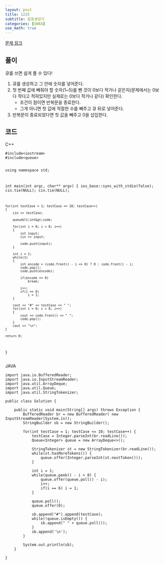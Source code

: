 ```yaml
---
layout: post
title: 1225
subtitle: 암호생성기
categories: [SWEA]
use_math: true
---
```


[문제 링크](https://swexpertacademy.com/main/code/problem/problemDetail.do?contestProbId=AV14uWl6AF0CFAYD)

<h2 class="section-heading">풀이</h2>
큐를 쓰면 쉽게 풀 수 있다!

1. 큐를 생성하고 그 안에 숫자를 넣어준다.
2. 첫 번째 값에 빼줘야 할 숫자$(1$~$5)$를 뺀 것이 $0$보다 작거나 같은지(문제에서는 $0$보다 작다고 적혀있지만 실제로는 $0$보다 작거나 같다) 확인한다. 
    - 조건이 참이면 반복문을 종료한다.
    - 그게 아니면 첫 값에 적절한 수를 빼주고 큐 뒤로 넣어준다.
3. 반복문이 종료되었다면 첫 값을 빼주고 $0$을 삽입한다.


<h2 class="section-heading">코드</h2>
C++  
<pre><code class="cpp">#include&lt;iostream&gt;
#include&lt;queue&gt;

using namespace std;

int main(int argc, char** argv)
{
    ios_base::sync_with_stdio(false);
    cin.tie(NULL);
   	cin.tie(NULL);

    for(int testCase = 1; testCase <= 10; testCase++)
    {
        cin >> testCase;

        queue&lt;int&gt;code;

        for(int i = 0; i < 8; i++)
        {
            int input;
            cin >> input;

            code.push(input);
        }

        int i = 1;
        while(1)
        {
            int encode = (code.front() - i <= 0) ? 0 : code.front() - i;
            code.pop();
            code.push(encode);

            if(encode == 0)
                break;

            i++;
            if(i == 6)
                i = 1;
        }

        cout << "#" << testCase << " ";
        for(int i = 0; i < 8; i++)
        {
            cout << code.front() << " ";
            code.pop();
        }
        cout << "\n";
    }

    return 0;
}</code></pre>


JAVA
<pre><code class="java">import java.io.BufferedReader;
import java.io.InputStreamReader;
import java.util.ArrayDeque;
import java.util.Queue;
import java.util.StringTokenizer;

public class Solution {

	public static void main(String[] args) throws Exception {
		BufferedReader br = new BufferedReader( new InputStreamReader(System.in));
		StringBuilder sb = new StringBuilder();
		
		for(int testCase = 1; testCase <= 10; testCase++) {
			testCase = Integer.parseInt(br.readLine());
			Queue&lt;Integer&gt; queue = new ArrayDeque&lt;&gt;();
			
			StringTokenizer st = new StringTokenizer(br.readLine());
			while(st.hasMoreTokens()) {
				queue.offer(Integer.parseInt(st.nextToken()));
			}
			
			int i = 1;
			while(queue.peek() - i > 0) {
				queue.offer(queue.poll() - i);
				i++;
				if(i == 6) i = 1;
			}
            
            queue.poll();
            queue.offer(0);
			
			sb.append("#").append(testCase);
			while(!queue.isEmpty()) {
				sb.append(" " + queue.poll());
			}
			sb.append('\n');
		}
		
		System.out.println(sb);
	}

}</code></pre>